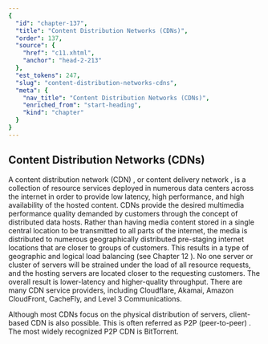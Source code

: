 ```yaml
---
{
  "id": "chapter-137",
  "title": "Content Distribution Networks (CDNs)",
  "order": 137,
  "source": {
    "href": "c11.xhtml",
    "anchor": "head-2-213"
  },
  "est_tokens": 247,
  "slug": "content-distribution-networks-cdns",
  "meta": {
    "nav_title": "Content Distribution Networks (CDNs)",
    "enriched_from": "start-heading",
    "kind": "chapter"
  }
}
---
```

## Content Distribution Networks (CDNs)

A content distribution network (CDN) , or content delivery network , is a collection of resource services deployed in numerous data centers across the internet in order to provide low latency, high performance, and high availability of the hosted content. CDNs provide the desired multimedia performance quality demanded by customers through the concept of distributed data hosts. Rather than having media content stored in a single central location to be transmitted to all parts of the internet, the media is distributed to numerous geographically distributed pre-staging internet locations that are closer to groups of customers. This results in a type of geographic and logical load balancing (see Chapter 12 ). No one server or cluster of servers will be strained under the load of all resource requests, and the hosting servers are located closer to the requesting customers. The overall result is lower-latency and higher-quality throughput. There are many CDN service providers, including Cloudflare, Akamai, Amazon CloudFront, CacheFly, and Level 3 Communications.

Although most CDNs focus on the physical distribution of servers, client-based CDN is also possible. This is often referred as P2P (peer-to-peer) . The most widely recognized P2P CDN is BitTorrent.
